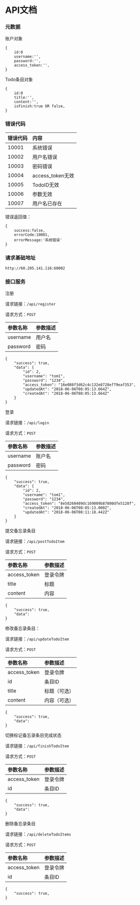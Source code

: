 # API文档

### 元数据

账户对象

```
{
	id:0
	username:'',
	password:'',
	access_token:'',
}
```

Todo条目对象

```
{
	id:0
	title:'',
	content:'',
	isFinish:true OR false,
}
```

### 错误代码

|错误代码|内容|
|:---|:---|
|10001|系统错误|
|10002|用户名错误|
|10003|密码错误|
|10004|access_token无效|
|10005|TodoID无效|
|10006|参数无效|
|10007|用户名已存在|

错误返回值：

```
{
    success:false,
    errorCode:10001,
    errorMessage:'系统错误'
}
```

### 请求基础地址

`http://60.205.141.116:60002`

### 接口服务

注册

请求链接：`/api/register`

请求方式：`POST`

|参数名称|参数描述|
|:---|:---|
|username|用户名|
|password|密码|

```
{
    "success": true,
    "data": {
        "id": 2,
        "username": "tom1",
        "password": "1234",
        "access_token": "16e088f3d62c4c132e8728ef79eaf353",
        "updatedAt": "2018-06-06T08:05:13.664Z",
        "createdAt": "2018-06-06T08:05:13.664Z"
    }
}
```

登录

请求链接：`/api/login`

请求方式：`POST`

|参数名称|参数描述|
|:---|:---|
|username|账户名|
|password|密码|

```
{
    "success": true,
    "data": {
        "id": 2,
        "username": "tom1",
        "password": "1234",
        "access_token": "8e58260409dc169009b87800dfe5128f",
        "createdAt": "2018-06-06T08:05:13.000Z",
        "updatedAt": "2018-06-06T08:11:18.442Z"
    }
}

```

提交备忘录条目

请求链接：`/api/postTodoItem`

请求方式：`POST`

|参数名称|参数描述|
|:---|:---|
|access_token|登录令牌|
|title|标题|
|content|内容|

```
{
    "success": true,
    "data": 
}

```

修改备忘录条目：

请求链接：`/api/updateTodoItem`

请求方式：`POST`

|参数名称|参数描述|
|:---|:---|
|access_token|登录令牌|
|id|条目ID|
|title|标题（可选）|
|content|内容（可选）|

```
{
    "success": true,
    "data": 
}

```

切换标记备忘录条目完成状态

请求链接：`/api/finishTodoItem`

请求方式：`POST`

|参数名称|参数描述|
|:---|:---|
|access_token|登录令牌|
|id|条目ID|

```
{
    "success": true,
    "data": 
}

```

删除备忘录条目

请求链接：`/api/deleteTodoItems`

请求方式：`POST`

|参数名称|参数描述|
|:---|:---|
|access_token|登录令牌|
|id|条目ID|

```
{
    "success": true,
}

